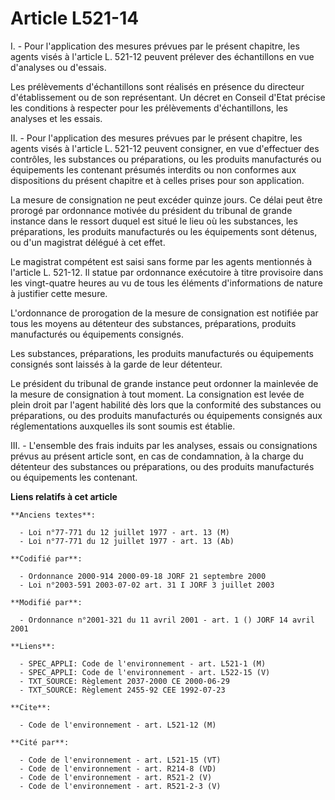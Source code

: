 # Article L521-14

I. - Pour l'application des mesures prévues par le présent chapitre, les agents visés à l'article L. 521-12 peuvent prélever
des échantillons en vue d'analyses ou d'essais.

Les prélèvements d'échantillons sont réalisés en présence du directeur d'établissement ou de son représentant. Un décret en
Conseil d'Etat précise les conditions à respecter pour les prélèvements d'échantillons, les analyses et les essais.

II. - Pour l'application des mesures prévues par le présent chapitre, les agents visés à l'article L. 521-12 peuvent
consigner, en vue d'effectuer des contrôles, les substances ou préparations, ou les produits manufacturés ou équipements les
contenant présumés interdits ou non conformes aux dispositions du présent chapitre et à celles prises pour son application.

La mesure de consignation ne peut excéder quinze jours. Ce délai peut être prorogé par ordonnance motivée du président du
tribunal de grande instance dans le ressort duquel est situé le lieu où les substances, les préparations, les produits
manufacturés ou les équipements sont détenus, ou d'un magistrat délégué à cet effet.

Le magistrat compétent est saisi sans forme par les agents mentionnés à l'article L. 521-12. Il statue par ordonnance
exécutoire à titre provisoire dans les vingt-quatre heures au vu de tous les éléments d'informations de nature à justifier
cette mesure.

L'ordonnance de prorogation de la mesure de consignation est notifiée par tous les moyens au détenteur des substances,
préparations, produits manufacturés ou équipements consignés.

Les substances, préparations, les produits manufacturés ou équipements consignés sont laissés à la garde de leur détenteur.

Le président du tribunal de grande instance peut ordonner la mainlevée de la mesure de consignation à tout moment. La
consignation est levée de plein droit par l'agent habilité dès lors que la conformité des substances ou préparations, ou des
produits manufacturés ou équipements consignés aux réglementations auxquelles ils sont soumis est établie.

III. - L'ensemble des frais induits par les analyses, essais ou consignations prévus au présent article sont, en cas de
condamnation, à la charge du détenteur des substances ou préparations, ou des produits manufacturés ou équipements les
contenant.

**Liens relatifs à cet article**

	**Anciens textes**:

	  - Loi n°77-771 du 12 juillet 1977 - art. 13 (M)
	  - Loi n°77-771 du 12 juillet 1977 - art. 13 (Ab)

	**Codifié par**:

	  - Ordonnance 2000-914 2000-09-18 JORF 21 septembre 2000
	  - Loi n°2003-591 2003-07-02 art. 31 I JORF 3 juillet 2003

	**Modifié par**:

	  - Ordonnance n°2001-321 du 11 avril 2001 - art. 1 () JORF 14 avril 2001

	**Liens**:

	  - SPEC_APPLI: Code de l'environnement - art. L521-1 (M)
	  - SPEC_APPLI: Code de l'environnement - art. L522-15 (V)
	  - TXT_SOURCE: Règlement 2037-2000 CE 2000-06-29
	  - TXT_SOURCE: Règlement 2455-92 CEE 1992-07-23

	**Cite**:

	  - Code de l'environnement - art. L521-12 (M)

	**Cité par**:

	  - Code de l'environnement - art. L521-15 (VT)
	  - Code de l'environnement - art. R214-8 (VD)
	  - Code de l'environnement - art. R521-2 (V)
	  - Code de l'environnement - art. R521-2-3 (V)
